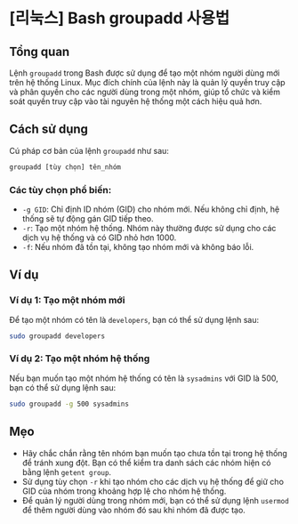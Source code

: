 # [리눅스] Bash groupadd 사용법

## Tổng quan
Lệnh `groupadd` trong Bash được sử dụng để tạo một nhóm người dùng mới trên hệ thống Linux. Mục đích chính của lệnh này là quản lý quyền truy cập và phân quyền cho các người dùng trong một nhóm, giúp tổ chức và kiểm soát quyền truy cập vào tài nguyên hệ thống một cách hiệu quả hơn.

## Cách sử dụng
Cú pháp cơ bản của lệnh `groupadd` như sau:

```bash
groupadd [tùy chọn] tên_nhóm
```

### Các tùy chọn phổ biến:
- `-g GID`: Chỉ định ID nhóm (GID) cho nhóm mới. Nếu không chỉ định, hệ thống sẽ tự động gán GID tiếp theo.
- `-r`: Tạo một nhóm hệ thống. Nhóm này thường được sử dụng cho các dịch vụ hệ thống và có GID nhỏ hơn 1000.
- `-f`: Nếu nhóm đã tồn tại, không tạo nhóm mới và không báo lỗi.

## Ví dụ
### Ví dụ 1: Tạo một nhóm mới
Để tạo một nhóm có tên là `developers`, bạn có thể sử dụng lệnh sau:

```bash
sudo groupadd developers
```

### Ví dụ 2: Tạo một nhóm hệ thống
Nếu bạn muốn tạo một nhóm hệ thống có tên là `sysadmins` với GID là 500, bạn có thể sử dụng lệnh sau:

```bash
sudo groupadd -g 500 sysadmins
```

## Mẹo
- Hãy chắc chắn rằng tên nhóm bạn muốn tạo chưa tồn tại trong hệ thống để tránh xung đột. Bạn có thể kiểm tra danh sách các nhóm hiện có bằng lệnh `getent group`.
- Sử dụng tùy chọn `-r` khi tạo nhóm cho các dịch vụ hệ thống để giữ cho GID của nhóm trong khoảng hợp lệ cho nhóm hệ thống.
- Để quản lý người dùng trong nhóm mới, bạn có thể sử dụng lệnh `usermod` để thêm người dùng vào nhóm đó sau khi nhóm đã được tạo.